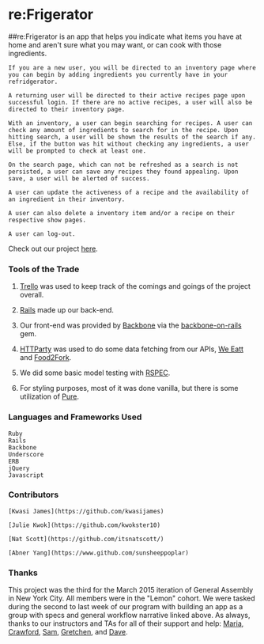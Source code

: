 # re:Frigerator 

##re:Frigerator is an app that helps you indicate what items you have at home and aren't sure what you may want, or can cook with those ingredients. 

    If you are a new user, you will be directed to an inventory page where you can begin by adding ingredients you currently have in your refridgerator. 

    A returning user will be directed to their active recipes page upon successful login. If there are no active recipes, a user will also be directed to their inventory page. 

    With an inventory, a user can begin searching for recipes. A user can check any amount of ingredients to search for in the recipe. Upon hitting search, a user will be shown the results of the search if any. Else, if the button was hit without checking any ingredients, a user will be prompted to check at least one.

    On the search page, which can not be refreshed as a search is not persisted, a user can save any recipes they found appealing. Upon save, a user will be alerted of success.

    A user can update the activeness of a recipe and the availability of an ingredient in their inventory. 

    A user can also delete a inventory item and/or a recipe on their respective show pages.

    A user can log-out.

Check out our project [here](). 

### Tools of the Trade
1. [Trello](https://trello.com/b/VzQ0EueS/general-assembly-project-three) was used to keep track of the comings and goings of the project overall. 

2. [Rails](http://rubyonrails.org/) made up our back-end.

3. Our front-end was provided by [Backbone](http://backbonejs.org/) via the [backbone-on-rails](https://github.com/meleyal/backbone-on-rails) gem.

4. [HTTParty](https://github.com/jnunemaker/httparty) was used to do some data fetching from our APIs, [We Eatt](http://www.weeatt.com/) and [Food2Fork](http://food2fork.com/about/api).

5. We did some basic model testing with [RSPEC](http://rspec.info/).

6. For styling purposes, most of it was done vanilla, but there is some utilization of [Pure](http://purecss.io/).

### Languages and Frameworks Used
    Ruby
    Rails
    Backbone
    Underscore
    ERB
    jQuery
    Javascript

### Contributors
    [Kwasi James](https://github.com/kwasijames)

    [Julie Kwok](https://github.com/kwokster10) 
	
    [Nat Scott](https://github.com/itsnatscott/) 

    [Abner Yang](https://www.github.com/sunsheeppoplar)

### Thanks

This project was the third for the March 2015 iteration of General Assembly in New York City. All members were in the "Lemon" cohort. We were tasked during the second to last week of our program with building an app as a group with specs and general workflow narrative linked above. As always, thanks to our instructors and TAs for all of their support and help: [Maria](https://github.com/mariaperhaps), [Crawford](https://github.com/crawfordforbes), [Sam](https://github.com/sgottfried), [Gretchen](https://github.com/gretchenziegler), and [Dave](https://github.com/dahvvv). 

